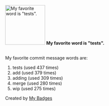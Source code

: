<img src="https://my-badges.github.io/my-badges/favorite-word.png" alt="My favorite word is &quot;tests&quot;." title="My favorite word is &quot;tests&quot;." width="128">
<strong>My favorite word is &quot;tests&quot;.</strong>
<br><br>

My favorite commit message words are:

1. tests (used 437 times)
2. add (used 379 times)
3. adding (used 309 times)
4. merge (used 280 times)
5. wip (used 275 times)


Created by <a href="https://github.com/my-badges/my-badges">My Badges</a>